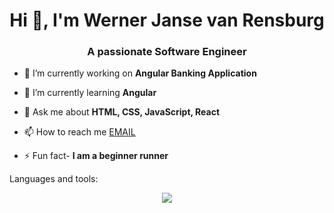 <h1 align="center">Hi 👋, I'm Werner Janse van Rensburg</h1>
<h3 align="center">A passionate Software Engineer</h3>

- 🔭 I’m currently working on **Angular Banking Application**

- 🌱 I’m currently learning **Angular**

- 💬 Ask me about **HTML, CSS, JavaScript, React**

- 📫 How to reach me [EMAIL](mailto:werner.jvr.work@gmail.com)


- ⚡ Fun fact- **I am a beginner runner**

<p>Languages and tools:</p>
<p align="center">
  <a href="https://skillicons.dev">
    <img src="https://skillicons.dev/icons?i=js,html,css,bootstrap,ts,tailwind,cs,angular,figma,java,mysql,postgres,nodejs,npm,postman,py,anaconda,tensorflow,react,regex,sklearn,threejs,git,bash,arduino,blender,discord,github,gmail,idea,linkedin,mongodb,visualstudio,vscode,docker" />
  </a>
</p>


